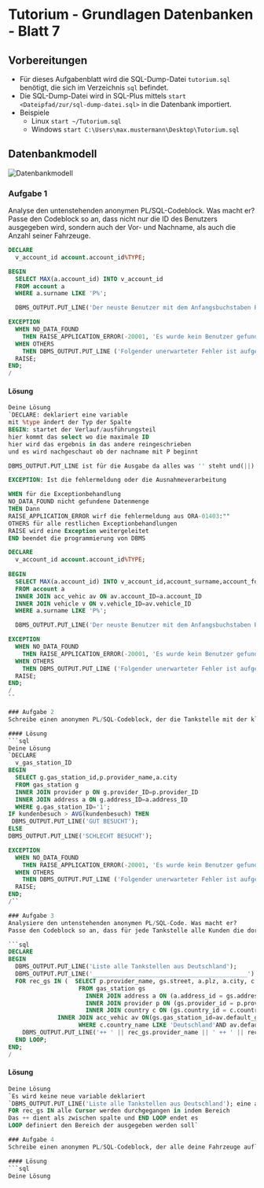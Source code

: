 ﻿# Tutorium - Grundlagen Datenbanken - Blatt 7

## Vorbereitungen
* Für dieses Aufgabenblatt wird die SQL-Dump-Datei `tutorium.sql` benötigt, die sich im Verzeichnis `sql` befindet.
* Die SQL-Dump-Datei wird in SQL-Plus mittels `start <Dateipfad/zur/sql-dump-datei.sql>` in die Datenbank importiert.
* Beispiele
  * Linux `start ~/Tutorium.sql`
  * Windows `start C:\Users\max.mustermann\Desktop\Tutorium.sql`

## Datenbankmodell
![Datenbankmodell](./img/datamodler_schema.png)

### Aufgabe 1

Analyse den untenstehenden anonymen PL/SQL-Codeblock. Was macht er?
Passe den Codeblock so an, dass nicht nur die ID des Benutzers ausgegeben wird, sondern auch der Vor- und Nachname, als auch die Anzahl seiner Fahrzeuge.

```sql
DECLARE
  v_account_id account.account_id%TYPE;

BEGIN
  SELECT MAX(a.account_id) INTO v_account_id
  FROM account a
  WHERE a.surname LIKE 'P%';

  DBMS_OUTPUT.PUT_LINE('Der neuste Benutzer mit dem Anfangsbuchstaben P im Nachnamen hat die ID ' || v_account_id);

EXCEPTION
  WHEN NO_DATA_FOUND
    THEN RAISE_APPLICATION_ERROR(-20001, 'Es wurde kein Benutzer gefunden');
  WHEN OTHERS
    THEN DBMS_OUTPUT.PUT_LINE ('Folgender unerwarteter Fehler ist aufgetreten: ');
  RAISE;
END;
/
```

#### Lösung
```sql
Deine Lösung
`DECLARE: deklariert eine variable
mit %type ändert der Typ der Spalte
BEGIN: startet der Verlauf/ausführungsteil
hier kommt das select wo die maximale ID
hier wird das ergebnis in das andere reingeschrieben
und es wird nachgeschaut ob der nachname mit P beginnt

DBMS_OUTPUT.PUT_LINE ist für die Ausgabe da alles was '' steht und(||) die ID

EXCEPTION: Ist die fehlermeldung oder die Ausnahmeverarbeitung

WHEN für die Exceptionbehandlung
NO_DATA_FOUND nicht gefundene Datenmenge
THEN Dann
RAISE_APPLICATION_ERROR wirf die fehlermeldung aus ORA-01403:""
OTHERS für alle restlichen Exceptionbehandlungen
RAISE wird eine Exception weitergeleitet
END beendet die programmierung von DBMS

DECLARE
  v_account_id account.account_id%TYPE;
  
BEGIN
  SELECT MAX(a.account_id) INTO v_account_id,account_surname,account_forename, v.vehicle_TYPE_ID
  FROM account a
  INNER JOIN acc_vehic av ON av.account_ID=a.account_ID
  INNER JOIN vehicle v ON v.vehicle_ID=av.vehicle_ID
  WHERE a.surname LIKE 'P%';

  DBMS_OUTPUT.PUT_LINE('Der neuste Benutzer mit dem Anfangsbuchstaben P im Nachnamen hat die ID ' || v_account_id);

EXCEPTION
  WHEN NO_DATA_FOUND
    THEN RAISE_APPLICATION_ERROR(-20001, 'Es wurde kein Benutzer gefunden');
  WHEN OTHERS
    THEN DBMS_OUTPUT.PUT_LINE ('Folgender unerwarteter Fehler ist aufgetreten: ');
  RAISE;
END;
/
``

### Aufgabe 2
Schreibe einen anonymen PL/SQL-Codeblock, der die Tankstelle mit der kleinsten ID auflistet mit Informationen über den Anbieter und der Addresse. Implementiere ein `IF-ELSE` Konstrukt, dass wenn eine Tankstelle mehr Kundenbesuch erziehlt hat, als alle anderen im Durchschnitt, die Tankstelle als gut Besucht gekennzeichnet wird in der Ausgabe. Andernfalls wird die Tankstelle als schlecht Besucht gekennzeichnet.

#### Lösung
```sql
Deine Lösung
`DECLARE
  v_gas_station_ID 
BEGIN
  SELECT g.gas_station_id,p.provider_name,a.city
  FROM gas_station g
  INNER JOIN provider p ON g.provider_ID=p.provider_ID
  INNER JOIN address a ON g.address_ID=a.address_ID
  WHERE g.gas_station_ID='1';
IF kundenbesuch > AVG(kundenbesuch) THEN
 DBMS_OUTPUT.PUT_LINE('GUT BESUCHT');
ELSE
DBMS_OUTPUT.PUT_LINE('SCHLECHT BESUCHT');

EXCEPTION
  WHEN NO_DATA_FOUND
    THEN RAISE_APPLICATION_ERROR(-20001, 'Es wurde kein Benutzer gefunden');
  WHEN OTHERS
    THEN DBMS_OUTPUT.PUT_LINE ('Folgender unerwarteter Fehler ist aufgetreten: ');
  RAISE;
END;
/``

### Aufgabe 3
Analysiere den untenstehenden anonymen PL/SQL-Code. Was macht er?
Passe den Codeblock so an, dass für jede Tankstelle alle Kunden die dort einmal tanken, waren ausgegeben werden.

```sql
DECLARE
BEGIN
  DBMS_OUTPUT.PUT_LINE('Liste alle Tankstellen aus Deutschland');
  DBMS_OUTPUT.PUT_LINE('____________________________________________');
  FOR rec_gs IN (  SELECT p.provider_name, gs.street, a.plz, a.city, c.country_name, av.account_ID
                    FROM gas_station gs
                      INNER JOIN address a ON (a.address_id = gs.address_id)
                      INNER JOIN provider p ON (gs.provider_id = p.provider_id)
                      INNER JOIN country c ON (gs.country_id = c.country_id)
		      INNER JOIN acc_vehic av ON(gs.gas_station_id=av.default_gas_station)
                    WHERE c.country_name LIKE 'Deutschland'AND av.default_gas_station='1') LOOP
    DBMS_OUTPUT.PUT_LINE('++ ' || rec_gs.provider_name || ' ++ ' || rec_gs.street || ' ++ ' || rec_gs.plz || ' ++ ' || rec_gs.city || ' ++ ' || rec_gs.country_name);
  END LOOP;
END;
/
```

#### Lösung
```sql
Deine Lösung
`Es wird keine neue variable deklariert
`DBMS_OUTPUT.PUT_LINE('Liste alle Tankstellen aus Deutschland'); eine ausgabe wird erzeugt
FOR rec_gs IN alle Cursor werden durchgegangen in indem Bereich
Das ++ dient als zwischen spalte und END LOOP endet es
LOOP definiert den Bereich der ausgegeben werden soll`

### Aufgabe 4
Schreibe einen anonymen PL/SQL-Codeblock, der alle deine Fahrzeuge auflistet und die dazugehörigen Belege inkl. Betrag, der ausgegeben wurde für jeden Tankvorgang.

#### Lösung
```sql
Deine Lösung
```
